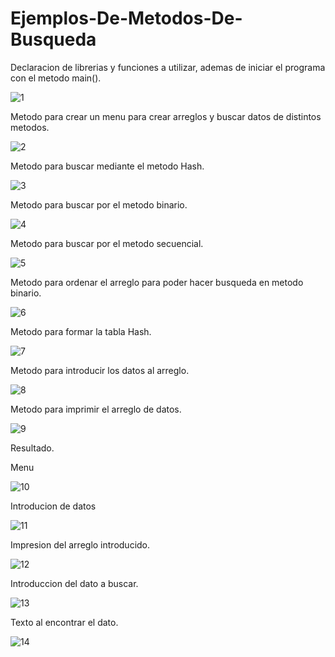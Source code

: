 # Ejemplos-De-Metodos-De-Busqueda
Declaracion de librerias y funciones a utilizar, ademas de iniciar el programa con el metodo main().


![1](https://user-images.githubusercontent.com/71307223/97352557-6f64d580-1858-11eb-827b-216b936b6c23.png)

Metodo para crear un menu para crear arreglos y buscar datos de distintos metodos.

![2](https://user-images.githubusercontent.com/71307223/97352559-6ffd6c00-1858-11eb-8304-cbd521e0308e.png)

Metodo para buscar mediante el metodo Hash.

![3](https://user-images.githubusercontent.com/71307223/97352560-6ffd6c00-1858-11eb-9df9-b7a90d6b4779.png)

Metodo para buscar por el metodo binario.

![4](https://user-images.githubusercontent.com/71307223/97352561-70960280-1858-11eb-99c6-4b600aba3958.png)

Metodo para buscar por el metodo secuencial.

![5](https://user-images.githubusercontent.com/71307223/97352565-70960280-1858-11eb-9ddc-9c25e0d683a2.png)

Metodo para ordenar el arreglo para poder hacer busqueda en metodo binario.

![6](https://user-images.githubusercontent.com/71307223/97352567-712e9900-1858-11eb-9054-4574f3530726.png)

Metodo para formar la tabla Hash.

![7](https://user-images.githubusercontent.com/71307223/97352570-712e9900-1858-11eb-9e42-c1f693dbcf36.png)

Metodo para introducir los datos al arreglo.

![8](https://user-images.githubusercontent.com/71307223/97352571-71c72f80-1858-11eb-859c-3d06c829ff8a.png)

Metodo para imprimir el arreglo de datos.

![9](https://user-images.githubusercontent.com/71307223/97352573-71c72f80-1858-11eb-92c7-0f1d3aadf031.png)

Resultado.

Menu

![10](https://user-images.githubusercontent.com/71307223/97352575-725fc600-1858-11eb-90f2-697e33337359.png)

Introducion de datos

![11](https://user-images.githubusercontent.com/71307223/97352576-725fc600-1858-11eb-8245-69fa4cdbda94.png)

Impresion del arreglo introducido.

![12](https://user-images.githubusercontent.com/71307223/97352577-72f85c80-1858-11eb-8e86-e0965e9ef257.png)

Introduccion del dato a buscar.

![13](https://user-images.githubusercontent.com/71307223/97352578-72f85c80-1858-11eb-93f7-bd802a46d0c0.png)

Texto al encontrar el dato.

![14](https://user-images.githubusercontent.com/71307223/97352579-7390f300-1858-11eb-8236-f621f9d9ce8b.png)
